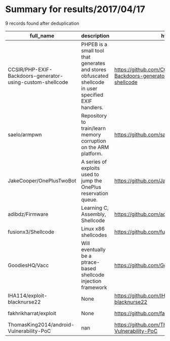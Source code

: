 
# Summary for results/2017/04/17
    
9 records found after deduplication

| full_name | description | html_url | matched_list | matched_count | pushed_at | size | stargazers_count | language | forks_count |
|-----------------------------------------------------------|-------------------------------------------------------------------------------------------------------|------------------------------------------------------------------------------|-----------------------|-----------------|---------------------------|--------|--------------------|------------|---------------|
| CCSIR/PHP-EXIF-Backdoors-generator-using-custom-shellcode | PHPEB is a small tool that generates and stores obfuscated shellcode in user specified EXIF handlers. | https://github.com/CCSIR/PHP-EXIF-Backdoors-generator-using-custom-shellcode | ['shellcode'] | 1 | 2017-04-17 08:54:09+00:00 | 262 | 77 | PHP | 23 |
| saelo/armpwn | Repository to train/learn memory corruption on the ARM platform. | https://github.com/saelo/armpwn | ['exploit'] | 1 | 2017-04-17 09:16:33+00:00 | 924 | 332 | Python | 88 |
| JakeCooper/OnePlusTwoBot | A series of exploits used to jump the OnePlus reservation queue. | https://github.com/JakeCooper/OnePlusTwoBot | ['exploit'] | 1 | 2017-04-17 00:16:24+00:00 | 338 | 127 | Python | 99 |
| adibdz/Firmware | Learning C, Assembly, Shellcode | https://github.com/adibdz/Firmware | ['shellcode'] | 1 | 2017-04-17 15:56:04+00:00 | 647 | 0 | C | 0 |
| fusionx3/Shellcode | Linux x86 shellcodes | https://github.com/fusionx3/Shellcode | ['shellcode'] | 1 | 2017-04-17 06:39:19+00:00 | 0 | 0 | | 0 |
| GoodiesHQ/Vacc | Will eventually be a ptrace-based shellcode injection framework | https://github.com/GoodiesHQ/Vacc | ['shellcode'] | 1 | 2017-04-17 07:10:10+00:00 | 9 | 2 | C | 0 |
| IHA114/exploit-blacknurse22 | None | https://github.com/IHA114/exploit-blacknurse22 | ['exploit'] | 1 | 2017-04-17 08:02:22+00:00 | 22 | 0 | C | 0 |
| fakhrikharrat/exploit | None | https://github.com/fakhrikharrat/exploit | ['exploit'] | 1 | 2017-04-17 09:32:58+00:00 | 0 | 0 | | 0 |
| ThomasKing2014/android-Vulnerability-PoC | nan | https://github.com/ThomasKing2014/android-Vulnerability-PoC | ['vulnerability poc'] | 1 | 2017-04-17 15:19:20+00:00 | 3 | 1 | C | 2 |
